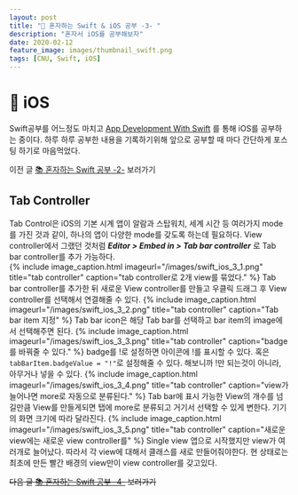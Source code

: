 ```yaml
---
layout: post
title: "🦅 혼자하는 Swift & iOS 공부 -3- "
description: "혼자서 iOS를 공부해보자"
date: 2020-02-12
feature_image: images/thumbnail_swift.png
tags: [CNU, Swift, iOS]
---
```

# 👀 iOS
Swift공부를 어느정도 마치고 [App Development With Swift](https://books.apple.com/us/book/intro-to-app-development-with-swift/id1118575552) 를 통해 iOS를 공부하는 중이다. 하루 하루 공부한 내용을 기록하기위해 앞으로 공부할 때 마다 간단하게 포스팅 하기로 마음먹었다.  

이전 글 [📚 혼자하는 Swift 공부 -2-](https://yabby1997.github.io/swift_1) 보러가기

## Tab Controller
Tab Control은 iOS의 기본 시계 앱이 알람과 스탑워치, 세계 시간 등 여러가지 mode를 가진 것과 같이, 하나의 앱이 다양한 mode를 갖도록 하는데 필요하다. 
View controller에서 그랬던 것처럼 ***Editor > Embed in > Tab bar controller*** 로 Tab bar controller를 추가 가능하다.  
{% include image_caption.html imageurl="/images/swift_ios_3_1.png" title="tab controller" caption="tab controller로 2개 view를 묶었다." %}
Tab bar controller를 추가한 뒤 새로운 View controller를 만들고 우클릭 드래그 후 View controller를 선택해서 연결해줄 수 있다.
{% include image_caption.html imageurl="/images/swift_ios_3_2.png" title="tab controller" caption="Tab bar item 지정" %}
Tab bar icon은 해당 Tab bar를 선택하고 bar item의 image에서 선택해주면 된다. 
{% include image_caption.html imageurl="/images/swift_ios_3_3.png" title="tab controller" caption="badge를 바꿔줄 수 있다." %}
badge를 !로 설정하면 아이콘에 !를 표시할 수 있다. 혹은 `tabBarItem.badgeValue = "!"`로 설정해줄 수 있다. 해보니까 !만 되는것이 아니라, 아무거나 넣을 수 있다. 
{% include image_caption.html imageurl="/images/swift_ios_3_4.png" title="tab controller" caption="view가 늘어나면 more로 자동으로 분류된다." %}
Tab bar에 표시 가능한 View의 개수를 넘길만큼 View를 만들게되면 탭에 more로 분류되고 거기서 선택할 수 있게 변한다. 기기의 화면 크기에 따라 달라진다. 
{% include image_caption.html imageurl="/images/swift_ios_3_5.png" title="tab controller" caption="새로운 view에는 새로운 view controller를" %}
Single view 앱으로 시작했지만 view가 여러개로 늘어났다. 따라서 각 view에 대해서 클래스를 새로 만들어줘야한다. 현 상태로는 최초에 만든 빨간 배경의 view만이 view controller를 갖고있다.

~~다음 글 [📚 혼자하는 Swift 공부 -4-](https://yabby1997.github.io/swift_ios_4) 보러가기~~

